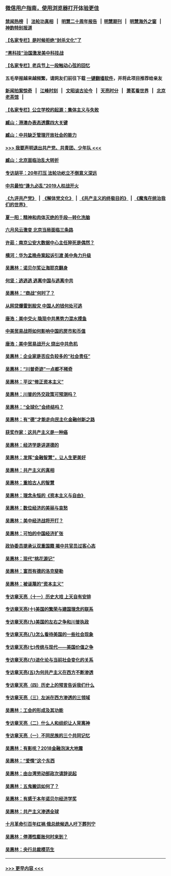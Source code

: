 ### [微信用户指南，使用浏览器打开体验更佳](https://github.com/gfw-breaker/banned-news1/blob/master/indexes/wechat-guide.md?t=0)
#### [禁闻热榜](热点新闻.md?t=0)  &nbsp;&nbsp;|&nbsp;&nbsp; [法轮功真相](https://github.com/gfw-breaker/truth/blob/master/README.md?t=0) &nbsp;&nbsp;|&nbsp;&nbsp; [明慧二十周年报告](https://github.com/gfw-breaker/mh-reports/blob/master/README.md?t=0) &nbsp;&nbsp;|&nbsp;&nbsp;[明慧期刊](https://github.com/gfw-breaker/mh-qikan) &nbsp;&nbsp;|&nbsp;&nbsp; [明慧海外之窗](https://github.com/gfw-breaker/mh-news/blob/master/README.md?t=0) &nbsp;&nbsp;|&nbsp;&nbsp; [神韵特别报道](https://github.com/gfw-breaker/mh-news/blob/master/shenyun.md?t=0)
#### [【名家专栏】是时候拒绝“封杀文化”了](../pages/nsc423/n11814093.md?t=02162222) 
#### [“黑科技”治国激发美中科技战](../pages/nsc423/n11638056.md?t=02162222) 
#### [【名家专栏】老兵节上一段触动心弦的回忆](../pages/nsc423/n11646016.md?t=02162222) 
#### 五毛举报越来越频繁，请网友们前往下载 [一键翻墙软件](https://github.com/gfw-breaker/ssr-accounts)，并将此项目推荐给亲友
#### [新闻拍案惊奇](https://github.com/gfw-breaker/banned-news1/blob/master/pages/link4.md) &nbsp;&nbsp;|&nbsp;&nbsp; [江峰时刻](https://github.com/gfw-breaker/banned-news1/blob/master/pages/link4.md) &nbsp;&nbsp;|&nbsp;&nbsp; [文昭谈古论今](https://github.com/gfw-breaker/banned-news1/blob/master/pages/link4.md) &nbsp;&nbsp;|&nbsp;&nbsp; [天亮时分](https://github.com/gfw-breaker/banned-news1/blob/master/pages/link4.md) &nbsp;&nbsp;|&nbsp;&nbsp; [萧茗看世界](https://github.com/gfw-breaker/banned-news1/blob/master/pages/link4.md) &nbsp;&nbsp;|&nbsp;&nbsp; [北京老茶馆](https://github.com/gfw-breaker/banned-news1/blob/master/pages/link4.md) &nbsp;&nbsp;|&nbsp;&nbsp; 
#### [【名家专栏】公立学校的起源：集体主义与失败](../pages/nsc423/n11601833.md?t=02162222) 
#### [臧山：港澳办表态透露四大关键](../pages/nsc423/n11421628.md?t=02162222) 
#### [臧山：中共缺乏管理开放社会的能力](../pages/nsc423/n11407457.md?t=02162222) 
#### [>>> 我要声明退出共产党、共青团、少年队 <<<](https://github.com/begood0513/goodnews/blob/master/quit/letter.md) 
#### [臧山：北京面临治乱大转折](../pages/nsc423/n11406895.md?t=02162222) 
#### [专访胡平：20年打压 法轮功屹立不倒意义深远](../pages/nsc423/n11398800.md?t=02162222) 
#### [中共最怕“逢九必乱”2019人权战开火](../pages/nsc423/n11385248.md?t=02162222) 
#### [《九评共产党》](https://github.com/begood0513/9ping.md/blob/master/README.md) &nbsp;|&nbsp; [《解体党文化》](../../../../jtdwh.md/blob/master/README.md)  &nbsp;|&nbsp; [《共产主义的终极目的》](../../../../gczydzjmd.md/blob/master/README.md) &nbsp;|&nbsp; [《魔鬼在统治我们的世界》](../../../../mgztzwmdsj.md/blob/master/README.md) 
#### [夏一阳：精神和肉体灭绝的手段—转化洗脑](../pages/nsc423/n11368250.md?t=02162222) 
#### [六月风云激变 北京当局面临三条路](../pages/nsc423/n11313668.md?t=02162222) 
#### [许茹：南京公安大数据中心主任猝死是偶然？](../pages/nsc423/n11064744.md?t=02162222) 
#### [横河：华为孟晚舟案起诉引渡 美中角力升级](../pages/nsc423/n11027230.md?t=02162222) 
#### [吴惠林：诺贝尔奖让海耶克翻身](../pages/nsc423/n10890049.md?t=02162222) 
#### [何坚：逃逃逃 逃离中国与逃离中共](../pages/nsc423/n10592891.md?t=02162222) 
#### [吴惠林：“商战”何时了？](../pages/nsc423/n10573558.md?t=02162222) 
#### [从网贷爆雷到股灾 中国人的钱何处可逃](../pages/nsc423/n10572800.md?t=02162222) 
#### [唐浩：美中交火 隐现中共黑势力混水摸鱼](../pages/nsc423/n10544040.md?t=02162222) 
#### [中美贸易战将如何影响中国的房市和币值](../pages/nsc423/n10543697.md?t=02162222) 
#### [唐浩：美中贸易战开火 烧出中共危机](../pages/nsc423/n10540126.md?t=02162222) 
#### [吴惠林：企业家是否应负较多的“社会责任”](../pages/nsc423/n10535022.md?t=02162222) 
#### [吴惠林：“川普奇迹”一点都不稀奇](../pages/nsc423/n10512808.md?t=02162222) 
#### [吴惠林：平议“修正资本主义”](../pages/nsc423/n10495724.md?t=02162222) 
#### [吴惠林：川普的外交政策可预测吗？](../pages/nsc423/n10462387.md?t=02162222) 
#### [吴惠林：“全球化”会终结吗？](../pages/nsc423/n10452838.md?t=02162222) 
#### [吴惠林：有“德”才能走向民主化金融创新之路](../pages/nsc423/n10432292.md?t=02162222) 
#### [获奖作家：这共产主义是一种癌](../pages/nsc423/n10431541.md?t=02162222) 
#### [吴惠林：经济学是讲道德的](../pages/nsc423/n10398014.md?t=02162222) 
#### [吴惠林：发挥“金融智慧”，让人生更美好](../pages/nsc423/n10375019.md?t=02162222) 
#### [吴惠林：共产主义的真相](../pages/nsc423/n10351394.md?t=02162222) 
#### [吴惠林：重拾古人的智慧](../pages/nsc423/n10337691.md?t=02162222) 
#### [吴惠林：理念永恒的《资本主义与自由》](../pages/nsc423/n10316274.md?t=02162222) 
#### [吴惠林：数位经济的美丽与哀愁](../pages/nsc423/n10292946.md?t=02162222) 
#### [吴惠林：美中经济战将开打？](../pages/nsc423/n10258825.md?t=02162222) 
#### [吴惠林：可怕的中国经济扩张](../pages/nsc423/n10219147.md?t=02162222) 
#### [政协委员提承认双重国籍 揭中共官员过客心态](../pages/nsc423/n10208809.md?t=02162222) 
#### [吴惠林：现代“桃花源记”](../pages/nsc423/n10185234.md?t=02162222) 
#### [吴惠林：富而有德的洛克斐勒](../pages/nsc423/n10142264.md?t=02162222) 
#### [吴惠林：被诬蔑的“资本主义”](../pages/nsc423/n10124816.md?t=02162222) 
#### [专访章天亮（十一）历史大戏 上天自有安排](../pages/nsc423/n10094905.md?t=02162222) 
#### [专访章天亮(十)美国的繁荣与建国理念的联系](../pages/nsc423/n10094899.md?t=02162222) 
#### [专访章天亮(九)美国的左右之争和川普执政](../pages/nsc423/n10094889.md?t=02162222) 
#### [专访章天亮(八)怎么看待美国的一些社会现象](../pages/nsc423/n10094857.md?t=02162222) 
#### [专访章天亮(七)传统与现代——美国价值之争](../pages/nsc423/n10093140.md?t=02162222) 
#### [专访章天亮(六)进化论与当前社会变化的关系](../pages/nsc423/n10092036.md?t=02162222) 
#### [专访章天亮(五)为何共产主义在西方不断渗透](../pages/nsc423/n10083620.md?t=02162222) 
#### [专访章天亮（四）历史上的预言告诉我们什么](../pages/nsc423/n10083606.md?t=02162222) 
#### [专访章天亮（三）左派在西方渗透的三领域](../pages/nsc423/n10081115.md?t=02162222) 
#### [吴惠林：工会的形成及其功能](../pages/nsc423/n10080633.md?t=02162222) 
#### [专访章天亮（二）什么人和组织让人背离神](../pages/nsc423/n10076637.md?t=02162222) 
#### [专访章天亮（一）不同民族的三个共同记忆](../pages/nsc423/n10074188.md?t=02162222) 
#### [吴惠林：有影呒？2018金融泡沫大地震](../pages/nsc423/n10040534.md?t=02162222) 
#### [吴惠林：“爱情”这个东西](../pages/nsc423/n10019423.md?t=02162222) 
#### [吴惠林：由台湾劳动部政次请辞说起](../pages/nsc423/n9979679.md?t=02162222) 
#### [吴惠林：五鬼搬运如何了？](../pages/nsc423/n9925338.md?t=02162222) 
#### [吴惠林：有感于本年诺贝尔经济学奖](../pages/nsc423/n9871883.md?t=02162222) 
#### [吴惠林：共产主义渗透全球](../pages/nsc423/n9812748.md?t=02162222) 
#### [十月革命引百年红祸 俄总统候选人吁下葬列宁](../pages/nsc423/n9810182.md?t=02162222) 
#### [吴惠林：停滞性膨胀何时来到？](../pages/nsc423/n9764136.md?t=02162222) 
#### [吴惠林：央行总裁模范生](../pages/nsc423/n9728134.md?t=02162222) 

----
#### [ >>> 更早内容 <<< ](../indexes/nsc423-earlier.md)
